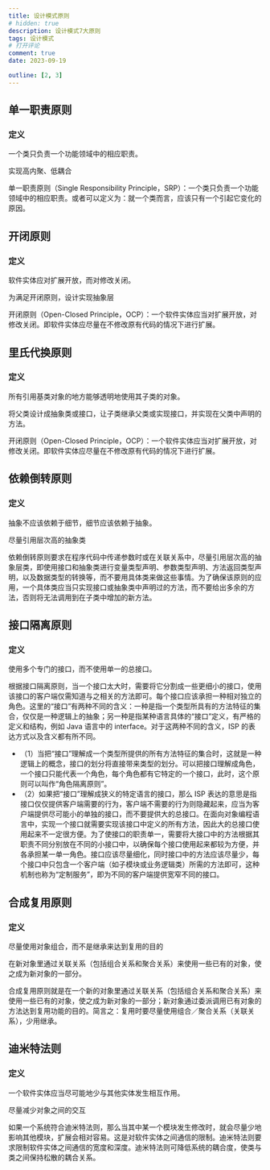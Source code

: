 ```yaml
---
title: 设计模式原则
# hidden: true
description: 设计模式7大原则
tags: 设计模式
# 打开评论
comment: true
date: 2023-09-19

outline: [2, 3]
---
```


## 单一职责原则

### 定义

一个类只负责一个功能领域中的相应职责。

实现高内聚、低耦合

单一职责原则（Single Responsibility Principle，SRP）：一个类只负责一个功能领域中的相应职责。或者可以定义为：就一个类而言，应该只有一个引起它变化的原因。

## 开闭原则

### 定义

软件实体应对扩展开放，而对修改关闭。

为满足开闭原则，设计实现抽象层

开闭原则（Open-Closed Principle，OCP）：一个软件实体应当对扩展开放，对修改关闭。即软件实体应尽量在不修改原有代码的情况下进行扩展。

## 里氏代换原则

### 定义

所有引用基类对象的地方能够透明地使用其子类的对象。

将父类设计成抽象类或接口，让子类继承父类或实现接口，并实现在父类中声明的方法。

开闭原则（Open-Closed Principle，OCP）：一个软件实体应当对扩展开放，对修改关闭。即软件实体应尽量在不修改原有代码的情况下进行扩展。

## 依赖倒转原则

### 定义

抽象不应该依赖于细节，细节应该依赖于抽象。

尽量引用层次高的抽象类

依赖倒转原则要求在程序代码中传递参数时或在关联关系中，尽量引用层次高的抽象层类，即使用接口和抽象类进行变量类型声明、参数类型声明、方法返回类型声明，以及数据类型的转换等，而不要用具体类来做这些事情。为了确保该原则的应用，一个具体类应当只实现接口或抽象类中声明过的方法，而不要给出多余的方法，否则将无法调用到在子类中增加的新方法。

## 接口隔离原则

### 定义

使用多个专门的接口，而不使用单一的总接口。

根据接口隔离原则，当一个接口太大时，需要将它分割成一些更细小的接口，使用该接口的客户端仅需知道与之相关的方法即可。每个接口应该承担一种相对独立的角色。这里的“接口”有两种不同的含义：一种是指一个类型所具有的方法特征的集合，仅仅是一种逻辑上的抽象；另一种是指某种语言具体的“接口”定义，有严格的定义和结构，例如 Java 语言中的 interface。对于这两种不同的含义，ISP 的表达方式以及含义都有所不同。

- （1）当把“接口”理解成一个类型所提供的所有方法特征的集合时，这就是一种逻辑上的概念，接口的划分将直接带来类型的划分。可以把接口理解成角色，一个接口只能代表一个角色，每个角色都有它特定的一个接口，此时，这个原则可以叫作“角色隔离原则”。
- （2）如果把“接口”理解成狭义的特定语言的接口，那么 ISP 表达的意思是指接口仅仅提供客户端需要的行为，客户端不需要的行为则隐藏起来，应当为客户端提供尽可能小的单独的接口，而不要提供大的总接口。在面向对象编程语言中，实现一个接口就需要实现该接口中定义的所有方法，因此大的总接口使用起来不一定很方便。为了使接口的职责单一，需要将大接口中的方法根据其职责不同分别放在不同的小接口中，以确保每个接口使用起来都较为方便，并各承担某一单一角色。接口应该尽量细化，同时接口中的方法应该尽量少，每个接口中只包含一个客户端（如子模块或业务逻辑类）所需的方法即可，这种机制也称为“定制服务”，即为不同的客户端提供宽窄不同的接口。

## 合成复用原则

### 定义

尽量使用对象组合，而不是继承来达到复用的目的

在新对象里通过关联关系（包括组合关系和聚合关系）来使用一些已有的对象，使之成为新对象的一部分。

合成复用原则就是在一个新的对象里通过关联关系（包括组合关系和聚合关系）来使用一些已有的对象，使之成为新对象的一部分；新对象通过委派调用已有对象的方法达到复用功能的目的。简言之：复用时要尽量使用组合／聚合关系（关联关系），少用继承。

## 迪米特法则

### 定义

一个软件实体应当尽可能地少与其他实体发生相互作用。

尽量减少对象之间的交互

如果一个系统符合迪米特法则，那么当其中某一个模块发生修改时，就会尽量少地影响其他模块，扩展会相对容易。这是对软件实体之间通信的限制。迪米特法则要求限制软件实体之间通信的宽度和深度。迪米特法则可降低系统的耦合度，使类与类之间保持松散的耦合关系。
